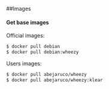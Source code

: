 ##Images

#### Get base images

Official images:

```bash
$ docker pull debian
$ docker pull debian:wheezy
```
    
Users images:

```bash
$ docker pull abejaruco/wheezy
$ docker pull abejaruco/wheezy:klear
```
